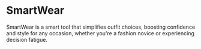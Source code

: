 # SmartWear
SmartWear is a smart tool that simplifies outfit choices, boosting confidence and style for any occasion, whether you're a fashion novice or experiencing decision fatigue.
